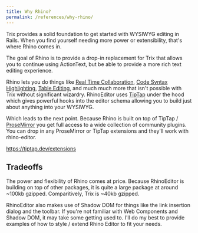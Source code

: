 ```yaml
---
title: Why Rhino?
permalink: /references/why-rhino/
---
```


Trix provides a solid foundation to get started with WYSIWYG editing in Rails.
When you find yourself needing more power or extensibility, that's where Rhino comes in.

The goal of Rhino is to provide a drop-in replacement for Trix that allows
you to continue using ActionText, but be able to provide a more rich text editing
experience.

Rhino lets you do things like [Real Time Collaboration](references/real-time-collaboration),
[Code Syntax Highlighting](how-tos/syntax-highlighting), [Table Editing](how-tos/table-editing),
and much much more that isn't possible with Trix without significant wizardry. RhinoEditor uses
[TipTap](https://tiptap.dev) under the hood which gives powerful hooks into the editor schema allowing
you to build just about anything into your WYSIWYG.

Which leads to the next point. Because Rhino is built on top of TipTap / [ProseMirror](https://prosemirror.net)
you get full access to a wide collection of community plugins. You can drop in any ProseMirror or
TipTap extensions and they'll work with rhino-editor.

<https://tiptap.dev/extensions>

## Tradeoffs

The power and flexibility of Rhino comes at price. Because RhinoEditor is building on top of other packages,
it is quite a large package at around ~100kb gzipped. Comparitively, Trix is ~40kb gzipped.

RhinoEditor also makes use of Shadow DOM for things like the link insertion dialog and
the toolbar. If you're not familiar with Web Components and Shadow DOM, it may take some
getting used to. I'll do my best to provide examples of how to style / extend Rhino Editor
to fit your needs.
